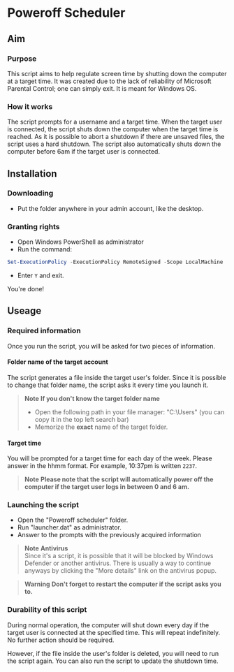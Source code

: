 # Poweroff Scheduler
 
## Aim
 
### Purpose
 
This script aims to help regulate screen time by shutting down the computer at a target time.
It was created due to the lack of reliability of Microsoft Parental Control; one can simply exit. 
It is meant for Windows OS. 
 
### How it works
 
The script prompts for a username and a target time.
When the target user is connected, the script shuts down the computer when the target time is reached. As it is possible to abort a shutdown if there are unsaved files, the script uses a hard shutdown. 
The script also automatically shuts down the computer before 6am if the target user is connected.
 
## Installation
 
### Downloading
 
 - Put the folder anywhere in your admin account, like the desktop.
 
### Granting rights
 
 - Open Windows PowerShell as administrator
 - Run the command:
 
```powershell
Set-ExecutionPolicy -ExecutionPolicy RemoteSigned -Scope LocalMachine
```
 
 - Enter `Y` and exit.
 
You're done!
 
## Useage
 
### Required information
 
Once you run the script, you will be asked for two pieces of information.
 
#### Folder name of the target account
 
The script generates a file inside the target user's folder.
Since it is possible to change that folder name, the script asks it every time you launch it.
 
> **Note**
> **If you don't know the target folder name**<br>
> - Open the following path in your file manager: "C:\Users" (you can copy it in the top left search bar)
> - Memorize the **exact** name of the target folder.
 
#### Target time
 
You will be prompted for a target time for each day of the week. 
Please answer in the hhmm format. 
For example, 10:37pm is written `2237`.
 
> **Note**
> **Please note that the script will automatically power off the computer if the target user logs in between 0 and 6 am.**
 
### Launching the script
 
 - Open the "Poweroff scheduler" folder.
 - Run "launcher.dat" as administrator.
 - Answer to the prompts with the previously acquired information
 
> **Note**
> **Antivirus**<br>
> Since it's a script, it is possible that it will be blocked by Windows Defender or another antivirus. 
> There is usually a way to continue anyways by clicking the "More details" link on the antivirus popup.
 
> **Warning**
> **Don't forget to restart the computer if the script asks you to.**
 
### Durability of this script
 
During normal operation, the computer will shut down every day if the target user is connected at the specified time. This will repeat indefinitely. 
No further action should be required. 
 
However, if the file inside the user's folder is deleted, you will need to run the script again. 
You can also run the script to update the shutdown time. 
 
 

